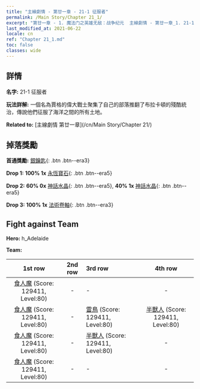```yaml
---
title: "主線劇情 - 第廿一章 - 21-1 征服者"
permalink: /Main Story/Chapter 21_1/
excerpt: "第廿一章 - 1. 魔法门之英雄无敌：战争纪元  主線劇情 - 第廿一章_1. 21-1 征服者"
last_modified_at: 2021-06-22
locale: cn
ref: "Chapter 21_1.md"
toc: false
classes: wide
---
```


## 詳情

 **名字:** 21-1 征服者

 **玩法詳解:** 一個名為賈格的偉大戰士聚集了自己的部落推翻了布拉卡頓的殘酷統治，傳說他們征服了海洋之間的所有土地。

 **Related to:** [主線劇情 第廿一章](/cn/Main Story/Chapter 21/)

## 掉落獎勵

 **首通獎勵:** [銀鑰匙](/cn/Items/con_693/){: .btn .btn--era3}

 **Drop 1:** **100% 1x** [永恆寶石](/cn/Items/mat_72/){: .btn .btn--era5}

 **Drop 2:** **60% 0x** [神話水晶](/cn/Items/mat_66/){: .btn .btn--era5}, **40% 1x** [神話水晶](/cn/Items/mat_66/){: .btn .btn--era5}

 **Drop 3:** **100% 1x** [法術卷軸](/cn/Items/con_694/){: .btn .btn--era3}


## Fight against Team
 **Hero:** h_Adelaide

 **Team:**


  | 1st row | 2nd row | 3rd row | 4th row |
  |:----:|:----:|:----|:----:|
  | [食人魔](/cn/units/Ogre/) (Score: 129411, Level:80)  | - | - | - |
  | [食人魔](/cn/units/Ogre/) (Score: 129411, Level:80)  | - | [雷鳥](/cn/units/Roc/) (Score: 129411, Level:80)  | [半獸人](/cn/units/Orc/) (Score: 129411, Level:80)  |
  | [食人魔](/cn/units/Ogre/) (Score: 129411, Level:80)  | - | [半獸人](/cn/units/Orc/) (Score: 129411, Level:80)  | - |
  | [食人魔](/cn/units/Ogre/) (Score: 129411, Level:80)  | - | - | - |


